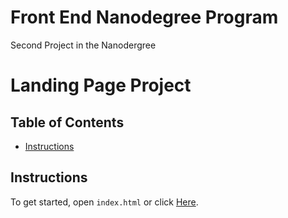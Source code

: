 # Front End Nanodegree Program

Second Project in the Nanodergree

# Landing Page Project

## Table of Contents

* [Instructions](#instructions)

## Instructions



To get started, open `index.html` or click [Here](https://abdumamdouh.github.io/Udacity-Front-End-Nanodegree-Program---Project-1---Landing-Page/).

